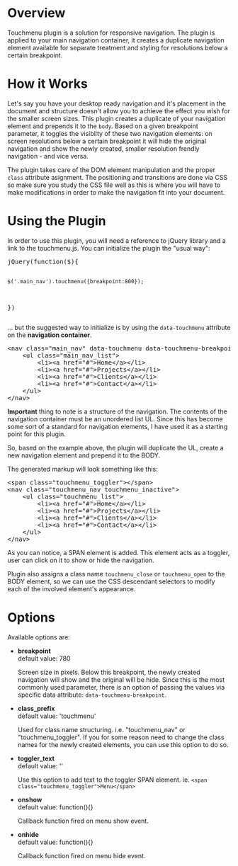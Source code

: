 <h1>Overview</h1>
<p>Touchmenu plugin is a solution for responsive navigation. The plugin is applied to your main navigation container, it creates a duplicate navigation element available for separate treatment and styling for resolutions below a certain breakpoint. </p>
<h1>How it Works</h1>
<p>Let's say you have your desktop ready navigation and it's placement in the document and structure doesn't allow you to achieve the effect you wish for the smaller screen sizes. This plugin creates a duplicate of your navigation element and prepends it to the <code>body</code>. Based on a given breakpoint parameter, it toggles the visibilty of these two navigation elements: on screen resolutions below a certain breakpoint it will hide the original navigation and show the newly created, smaller resolution frendly navigation - and vice versa. </p>
<p>The plugin takes care of the DOM element manipulation and the proper <code>class</code> attribute asignment. The positioning and transitions are done via CSS so make sure you study the CSS file well as this is where you will have to make modifications in order to make the navigation fit into your document. </p>
<h1>Using the Plugin</h1>
<p>In order to use this plugin, you will need a reference to jQuery library and a link to the touchmenu.js. You can initialize the plugin the &quot;usual way&quot;:</p>
<pre>jQuery(function($){
	
	$('.main_nav').touchmenu({breakpoint:800});
	
})</pre>

... but the suggested way to initialize is by using the <code>data-touchmenu</code> attribute on the <strong>navigation container</strong>. 

<pre>&lt;nav class=&quot;main_nav&quot; data-touchmenu data-touchmenu-breakpoint=&quot;800&quot;&gt;
	&lt;ul class=&quot;main_nav_list&quot;&gt;
		&lt;li&gt;&lt;a href=&quot;#&quot;&gt;Home&lt;/a&gt;&lt;/li&gt; 
		&lt;li&gt;&lt;a href=&quot;#&quot;&gt;Projects&lt;/a&gt;&lt;/li&gt;
		&lt;li&gt;&lt;a href=&quot;#&quot;&gt;Clients&lt;/a&gt;&lt;/li&gt;
		&lt;li&gt;&lt;a href=&quot;#&quot;&gt;Contact&lt;/a&gt;&lt;/li&gt;
	&lt;/ul&gt; 
&lt;/nav&gt;</pre>

<p><strong>Important</strong> thing to note is a structure of the navigation. The contents of the navigation container must be an unordered list UL. Since this has become some sort of a standard for navigation elements, I have used it as a starting point for this plugin.</p>
<p>So, based on the example above, the plugin will duplicate the UL, create a new navigation element and prepend it to the BODY.</p>
<p>The generated markup will look something like this:</p>
<pre>&lt;span class=&quot;touchmenu_toggler&quot;&gt;&lt;/span&gt;
&lt;nav class=&quot;touchmenu_nav touchmenu_inactive&quot;&gt;
	&lt;ul class=&quot;touchmenu_list&quot;&gt;
		&lt;li&gt;&lt;a href=&quot;#&quot;&gt;Home&lt;/a&gt;&lt;/li&gt;
		&lt;li&gt;&lt;a href=&quot;#&quot;&gt;Projects&lt;/a&gt;&lt;/li&gt;
		&lt;li&gt;&lt;a href=&quot;#&quot;&gt;Clients&lt;/a&gt;&lt;/li&gt;
		&lt;li&gt;&lt;a href=&quot;#&quot;&gt;Contact&lt;/a&gt;&lt;/li&gt;
	&lt;/ul&gt; 
&lt;/nav&gt;</pre>
<p>As you can notice, a SPAN element is added. This element acts as a toggler, user can click on it to show or hide the navigation.</p>
<p>Plugin also assigns a class name <code>touchmenu_close</code> or <code>touchmenu_open</code> to the BODY element, so we can use the CSS descendant selectors to modify each of the involved element's appearance.</p>
<h1>Options</h1>
<p>Available options are:</p>
<ul>
	<li>
		<p><strong>breakpoint</strong><br>
		default value: 780</p>
		<p>Screen size in pixels. Below this breakpoint, the newly created navigation will show and the original will be hide. Since this is the most commonly used parameter, there is an option of passing the values via specific data attribute: <code>data-touchmenu-breakpoint</code>.</p>
	</li>
	<li>
		<p><strong>class_prefix</strong><br>
		default value: 'touchmenu'</p>
		<p>Used for class name structuring. i.e. "touchmenu_nav" or "touchmenu_toggler". If you for some reason need to change the class names for the newly created elements, you can use this option to do so.</p>
	</li>
	<li>
		<p><strong>toggler_text</strong><br>
		default value: ''</p>
		<p>Use this option to add text to the toggler SPAN element. ie. <code>&lt;span class=&quot;touchmenu_toggler&quot;&gt;Menu&lt;/span&gt;</code></p>
	</li>
	<li>
		<p><strong>onshow</strong><br>
		default value: function(){}</p>
		<p>Callback function fired on menu show event.</p>
	</li>
	<li>
		<p><strong>onhide</strong><br>
		default value: function(){}</p>
		<p>Callback function fired on menu hide event.</p>
	</li>
</ul>